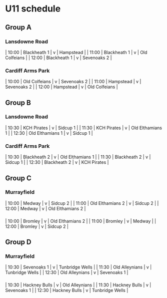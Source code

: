 # U11 schedule

## Group A

### Lansdowne Road

| 10:00 | Blackheath 1 | v | Hampstead |
| 11:00 | Blackheath 1 | v | Old Colfeians |
| 12:00 | Blackheath 1 | v | Sevenoaks 2 |

### Cardiff Arms Park

| 10:00 | Old Colfeians | v | Sevenoaks 2 |
| 11:00 | Hampstead | v | Sevenoaks 2 |
| 12:00 | Hampstead | v | Old Colfeians |

## Group B

### Lansdowne Road

| 10:30 | KCH Pirates | v | Sidcup 1 |
| 11:30 | KCH Pirates | v | Old Elthamians 1 |
| 12:30 | Old Elthamians 1 | v | Sidcup 1 |

### Cardiff Arms Park

| 10:30 | Blackheath 2 | v | Old Elthamians 1 |
| 11:30 | Blackheath 2 | v | Sidcup 1 |
| 12:30 | Blackheath 2 | v | KCH Pirates |

## Group C

### Murrayfield

| 10:00 | Medway | v | Sidcup 2 |
| 11:00 | Old Elthamians 2 | v | Sidcup 2 |
| 12:00 | Medway | v | Old Elthamians 2 |

### 

| 10:00 | Bromley | v | Old Elthamians 2 |
| 11:00 | Bromley | v | Medway |
| 12:00 | Bromley | v | Sidcup 2 |

## Group D

### Murrayfield

| 10:30 | Sevenoaks 1 | v | Tunbridge Wells |
| 11:30 | Old Alleynians | v | Tunbridge Wells |
| 12:30 | Old Alleynians | v | Sevenoaks 1 |

### 

| 10:30 | Hackney Bulls | v | Old Alleynians |
| 11:30 | Hackney Bulls | v | Sevenoaks 1 |
| 12:30 | Hackney Bulls | v | Tunbridge Wells |
